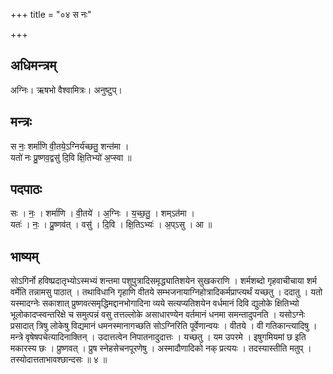 +++
title = "०४ स नः"

+++
## अधिमन्त्रम्
अग्निः। ऋषभो वैश्वामित्रः। अनुष्टुप्।

## मन्त्रः
स नः॒ शर्मा॑णि वी॒तये॒ऽग्निर्य॑च्छतु॒ शन्त॑मा ।  
यतो॑ नः प्रु॒ष्णव॒द्वसु॑ दि॒वि क्षि॒तिभ्यो॑ अ॒प्स्वा ॥

## पदपाठः
सः । नः॒ । शर्मा॑णि । वी॒तये॑ । अ॒ग्निः । य॒च्छ॒तु॒ । शम्ऽत॑मा ।  
यतः॑ । नः॒ । प्रु॒ष्णव॑त् । वसु॑ । दि॒वि । क्षि॒तिऽभ्यः॑ । अ॒प्ऽसु । आ ॥

## भाष्यम्
सोऽगिर्नो हविष्प्रदातृभ्योऽस्मभ्यं शन्तमा पशुपुत्रादिसमृद्ध्यातिशयेन सुखकराणि । शर्मशब्दो गृहवाचीचाया शर्म वर्मेति तन्नामसु पाठात् । तथाविधानि गृहाणि वीतये सम्भजनायाग्निहोत्रादिकर्मप्राप्त्यर्थं यच्छतु । ददातु । यतो यस्मादग्नेः सकाशात् प्रुष्णवत्समृद्धिमद्दानभोगादिना व्यये सत्यप्यतिशयेन वर्धमानं दिवि द्युलोके क्षितिभ्यो भूलोकादप्स्वन्तरिक्षे च समुत्पन्नं वसु तत्तल्लोके असाधारण्येन वर्तमानं धनमा समन्तादुपनति । यसोऽग्नेः प्रसादात् त्रिषु लोकेषु विद्यमानं धमनस्मानागच्छति सोऽग्निरिति पूर्वेणान्वयः । वीतये । वी गतिकान्त्यादिषु । मन्त्रे वृषेषपचेत्यादिनाक्तिन् । उदात्तत्वेन निपातनादुदात्तः । यच्छतु । यम उपरमे । इषुगमियमां छ इति मकारस्य छः । प्रुष्णवत् । प्रुष स्नेहसेचनपूरणेषु । अस्मादौणादिको नक् प्रत्ययः । तदस्यास्तीति मतुप् । तस्योदात्तताभावश्छान्दसः ॥ ४ ॥